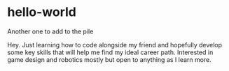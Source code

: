 # hello-world
Another one to add to the pile

Hey. Just learning how to code alongside my friend and hopefully develop some key skills that will help me find my ideal career path.
Interested in game design and robotics mostly but open to anything as I learn more.
